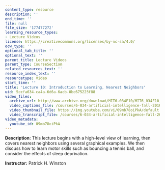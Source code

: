 ```yaml
---
content_type: resource
description: ''
end_time: ''
file: null
file_size: '177477272'
learning_resource_types:
- Lecture Videos
license: https://creativecommons.org/licenses/by-nc-sa/4.0/
ocw_type: ''
optional_tab_title: ''
optional_text: ''
parent_title: Lecture Videos
parent_type: CourseSection
related_resources_text: ''
resource_index_text: ''
resourcetype: Video
start_time: ''
title: 'Lecture 10: Introduction to Learning, Nearest Neighbors'
uid: 5ecfa634-ca4a-6d6a-6acb-0be675223f88
video_files:
  archive_url: http://www.archive.org/download/MIT6.034F10/MIT6_034F10_lec10_300k.mp4
  video_captions_file: /courses/6-034-artificial-intelligence-fall-2010/960c38a9fa145a3f9f7a501bf6d0a486_09mb78oiPkA.vtt
  video_thumbnail_file: https://img.youtube.com/vi/09mb78oiPkA/default.jpg
  video_transcript_file: /courses/6-034-artificial-intelligence-fall-2010/2dc043b8db5e1b94973f099d9a1f1672_09mb78oiPkA.pdf
video_metadata:
  youtube_id: 09mb78oiPkA
---
```


**Description:** This lecture begins with a high-level view of learning, then covers nearest neighbors using several graphical examples. We then discuss how to learn motor skills such as bouncing a tennis ball, and consider the effects of sleep deprivation.

**Instructor:** Patrick H. Winston

